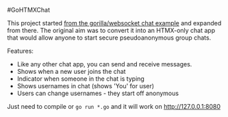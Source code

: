 #GoHTMXChat

This project started [from the gorilla/websocket chat example](https://github.com/gorilla/websocket/tree/main/examples/chat) and expanded from there. The original aim was to convert it into an HTMX-only chat app that would allow anyone to start secure pseudoanonymous group chats.

Features:
- Like any other chat app, you can send and receive messages.
- Shows when a new user joins the chat
- Indicator when someone in the chat is typing
- Shows usernames in chat (shows 'You' for user)
- Users can change usernames - they start off anonymous

Just need to compile or `go run *.go` and it will work on http://127.0.0.1:8080

